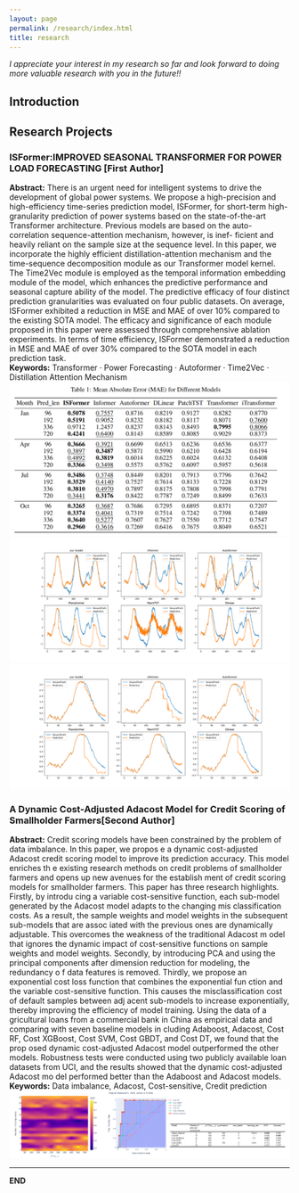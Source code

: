 ```yaml
---
layout: page
permalink: /research/index.html
title: research
---
```


*I appreciate your interest in my research so far and look forward to doing more valuable research with you in the future!!*

## Introduction


## Research Projects
### ISFormer:IMPROVED SEASONAL TRANSFORMER FOR POWER LOAD FORECASTING [First Author]
**Abstract:** There is an urgent need for intelligent systems to drive the development of global power systems. We
propose a high-precision and high-efficiency time-series prediction model, ISFormer, for short-term
high-granularity prediction of power systems based on the state-of-the-art Transformer architecture.
Previous models are based on the auto-correlation sequence-attention mechanism, however, is inef-
ficient and heavily reliant on the sample size at the sequence level. In this paper, we incorporate
the highly efficient distillation-attention mechanism and the time-sequence decomposition module
as our Transformer model kernel. The Time2Vec module is employed as the temporal information
embedding module of the model, which enhances the predictive performance and seasonal capture
ability of the model. The predictive efficacy of four distinct prediction granularities was evaluated
on four public datasets. On average, ISFormer exhibited a reduction in MSE and MAE of over 10%
compared to the existing SOTA model. The efficacy and significance of each module proposed in
this paper were assessed through comprehensive ablation experiments. In terms of time efficiency,
ISFormer demonstrated a reduction in MSE and MAE of over 30% compared to the SOTA model in
each prediction task.
<br>**Keywords:** Transformer · Power Forecasting · Autoformer · Time2Vec · Distillation Attention Mechanism
<img src="/images/Table_ISFormer_result.png" > 
<img src="/images/Fig_ISFormer_resut2.png" > 
<img src="/images/Fig_ISFormer_resut.png" > 


### A Dynamic Cost-Adjusted Adacost Model for Credit Scoring of Smallholder Farmers[Second Author]
**Abstract:**  Credit scoring models have been constrained by the problem of data imbalance. In this paper, we propos
e a dynamic cost-adjusted Adacost credit scoring model to improve its prediction accuracy. This model enriches th
e existing research methods on credit problems of smallholder farmers and opens up new avenues for the establish
ment of credit scoring models for smallholder farmers. This paper has three research highlights. Firstly, by introdu
cing a variable cost-sensitive function, each sub-model generated by the Adacost model adapts to the changing mis
classification costs. As a result, the sample weights and model weights in the subsequent sub-models that are assoc
iated with the previous ones are dynamically adjustable. This overcomes the weakness of the traditional Adacost m
odel that ignores the dynamic impact of cost-sensitive functions on sample weights and model weights. Secondly, 
by introducing PCA and using the principal components after dimension reduction for modeling, the redundancy o
f data features is removed. Thirdly, we propose an exponential cost loss function that combines the exponential fun
ction and the variable cost-sensitive function. This causes the misclassification cost of default samples between adj
acent sub-models to increase exponentially, thereby improving the efficiency of model training. Using the data of a
gricultural loans from a commercial bank in China as empirical data and comparing with seven baseline models in
cluding Adaboost, Adacost, Cost RF, Cost XGBoost, Cost SVM, Cost GBDT, and Cost DT, we found that the prop
osed dynamic cost-adjusted Adacost model outperformed the other models. Robustness tests were conducted using
two publicly available loan datasets from UCI, and the results showed that the dynamic cost-adjusted Adacost mo
del performed better than the Adaboost and Adacost models.
**Keywords:** Data imbalance, Adacost, Cost-sensitive, Credit prediction
<img src="/images/p1.png" > 



---
**END**
